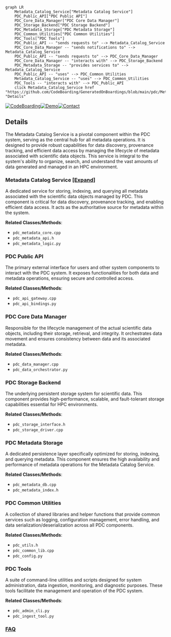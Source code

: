 ```mermaid
graph LR
    Metadata_Catalog_Service["Metadata Catalog Service"]
    PDC_Public_API["PDC Public API"]
    PDC_Core_Data_Manager["PDC Core Data Manager"]
    PDC_Storage_Backend["PDC Storage Backend"]
    PDC_Metadata_Storage["PDC Metadata Storage"]
    PDC_Common_Utilities["PDC Common Utilities"]
    PDC_Tools["PDC Tools"]
    PDC_Public_API -- "sends requests to" --> Metadata_Catalog_Service
    PDC_Core_Data_Manager -- "sends notifications to" --> Metadata_Catalog_Service
    PDC_Public_API -- "sends requests to" --> PDC_Core_Data_Manager
    PDC_Core_Data_Manager -- "interacts with" --> PDC_Storage_Backend
    PDC_Metadata_Storage -- "provides services to" --> Metadata_Catalog_Service
    PDC_Public_API -- "uses" --> PDC_Common_Utilities
    Metadata_Catalog_Service -- "uses" --> PDC_Common_Utilities
    PDC_Tools -- "interacts with" --> PDC_Public_API
    click Metadata_Catalog_Service href "https://github.com/CodeBoarding/GeneratedOnBoardings/blob/main/pdc/Metadata_Catalog_Service.md" "Details"
```

[![CodeBoarding](https://img.shields.io/badge/Generated%20by-CodeBoarding-9cf?style=flat-square)](https://github.com/CodeBoarding/CodeBoarding)[![Demo](https://img.shields.io/badge/Try%20our-Demo-blue?style=flat-square)](https://www.codeboarding.org/demo)[![Contact](https://img.shields.io/badge/Contact%20us%20-%20contact@codeboarding.org-lightgrey?style=flat-square)](mailto:contact@codeboarding.org)

## Details

The Metadata Catalog Service is a pivotal component within the PDC system, serving as the central hub for all metadata operations. It is designed to provide robust capabilities for data discovery, provenance tracking, and efficient data access by managing the lifecycle of metadata associated with scientific data objects. This service is integral to the system's ability to organize, search, and understand the vast amounts of data generated and managed in an HPC environment.

### Metadata Catalog Service [[Expand]](./Metadata_Catalog_Service.md)
A dedicated service for storing, indexing, and querying all metadata associated with the scientific data objects managed by PDC. This component is critical for data discovery, provenance tracking, and enabling efficient data access. It acts as the authoritative source for metadata within the system.


**Related Classes/Methods**:

- `pdc_metadata_core.cpp`
- `pdc_metadata_api.h`
- `pdc_metadata_logic.py`


### PDC Public API
The primary external interface for users and other system components to interact with the PDC system. It exposes functionalities for both data and metadata operations, ensuring secure and controlled access.


**Related Classes/Methods**:

- `pdc_api_gateway.cpp`
- `pdc_api_bindings.py`


### PDC Core Data Manager
Responsible for the lifecycle management of the actual scientific data objects, including their storage, retrieval, and integrity. It orchestrates data movement and ensures consistency between data and its associated metadata.


**Related Classes/Methods**:

- `pdc_data_manager.cpp`
- `pdc_data_orchestrator.py`


### PDC Storage Backend
The underlying persistent storage system for scientific data. This component provides high-performance, scalable, and fault-tolerant storage capabilities essential for HPC environments.


**Related Classes/Methods**:

- `pdc_storage_interface.h`
- `pdc_storage_driver.cpp`


### PDC Metadata Storage
A dedicated persistence layer specifically optimized for storing, indexing, and querying metadata. This component ensures the high availability and performance of metadata operations for the Metadata Catalog Service.


**Related Classes/Methods**:

- `pdc_metadata_db.cpp`
- `pdc_metadata_index.h`


### PDC Common Utilities
A collection of shared libraries and helper functions that provide common services such as logging, configuration management, error handling, and data serialization/deserialization across all PDC components.


**Related Classes/Methods**:

- `pdc_utils.h`
- `pdc_common_lib.cpp`
- `pdc_config.py`


### PDC Tools
A suite of command-line utilities and scripts designed for system administration, data ingestion, monitoring, and diagnostic purposes. These tools facilitate the management and operation of the PDC system.


**Related Classes/Methods**:

- `pdc_admin_cli.py`
- `pdc_ingest_tool.py`




### [FAQ](https://github.com/CodeBoarding/GeneratedOnBoardings/tree/main?tab=readme-ov-file#faq)